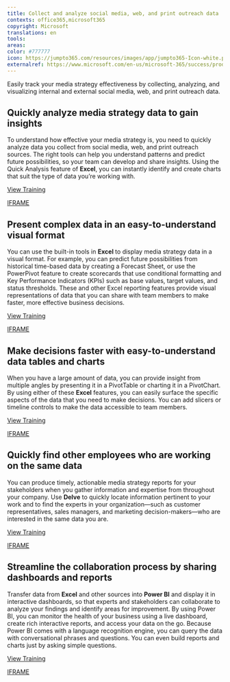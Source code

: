```yaml
---
title: Collect and analyze social media, web, and print outreach data
contexts: office365,microsoft365
copyright: Microsoft
translations: en
tools: 
areas: 
color: #777777
icon: https://jumpto365.com/resources/images/app/jumpto365-Icon-white.png
externalref: https://www.microsoft.com/en-us/microsoft-365/success/productivitylibrary/collect-and-analyze-social-media-web-and-print-outreach-data
---
```

Easily track your media strategy effectiveness by collecting, analyzing, and visualizing internal and external social media, web, and print outreach data.


## Quickly analyze media strategy data to gain insights

To understand how effective your media strategy is, you need to quickly analyze data you collect from social media, web, and print outreach sources. The right tools can help you understand patterns and predict future possibilities, so your team can develop and share insights. Using the Quick Analysis feature of **Excel**, you can instantly identify and create charts that suit the type of data you’re working with.

[View Training](https://support.office.com/article/Analyze-your-data-instantly-9e382e73-7f5e-495a-a8dc-be8225b1bb78)

[IFRAME](https://www.microsoft.com/en-us/videoplayer/embed/RE1UF1t)

## Present complex data in an easy-to-understand visual format

You can use the built-in tools in **Excel** to display media strategy data in a visual format. For example, you can predict future possibilities from historical time-based data by creating a Forecast Sheet, or use the PowerPivot feature to create scorecards that use conditional formatting and Key Performance Indicators (KPIs) such as base values, target values, and status thresholds. These and other Excel reporting features provide visual representations of data that you can share with team members to make faster, more effective business decisions.

[View Training](https://support.office.com/article/Power-Pivot-Powerful-data-analysis-and-data-modeling-in-Excel-A9C2C6E2-CC49-4976-A7D7-40896795D045)

[IFRAME](https://www.microsoft.com/en-us/videoplayer/embed/RE1UMPa)

## Make decisions faster with easy-to-understand data tables and charts

When you have a large amount of data, you can provide insight from multiple angles by presenting it in a PivotTable or charting it in a PivotChart. By using either of these **Excel** features, you can easily surface the specific aspects of the data that you need to make decisions. You can add slicers or timeline controls to make the data accessible to team members.

[View Training](https://support.office.com/article/Video-Create-PivotTables-74ce8afc-2446-4816-80ee-20ca7fb71793)

[IFRAME](https://www.microsoft.com/en-us/videoplayer/embed/RE1TwSX)

## Quickly find other employees who are working on the same data

You can produce timely, actionable media strategy reports for your stakeholders when you gather information and expertise from throughout your company. Use **Delve** to quickly locate information pertinent to your work and to find the experts in your organization—such as customer representatives, sales managers, and marketing decision-makers—who are interested in the same data you are.

[View Training](https://support.office.com/article/Connect-and-collaborate-in-Office-Delve-46f92806-b52c-4187-b60e-b3bf8d25f73e)

[IFRAME](https://www.microsoft.com/en-us/videoplayer/embed/RE1TjR0)

## Streamline the collaboration process by sharing dashboards and reports

Transfer data from **Excel** and other sources into **Power BI** and display it in interactive dashboards, so that experts and stakeholders can collaborate to analyze your findings and identify areas for improvement. By using Power BI, you can monitor the health of your business using a live dashboard, create rich interactive reports, and access your data on the go. Because Power BI comes with a language recognition engine, you can query the data with conversational phrases and questions. You can even build reports and charts just by asking simple questions.

[View Training](https://powerbi.microsoft.com/guided-learning/powerbi-learning-4-3-asking-questions-natural-language/)

[IFRAME](https://www.microsoft.com/en-us/videoplayer/embed/RE1UK8Y)

